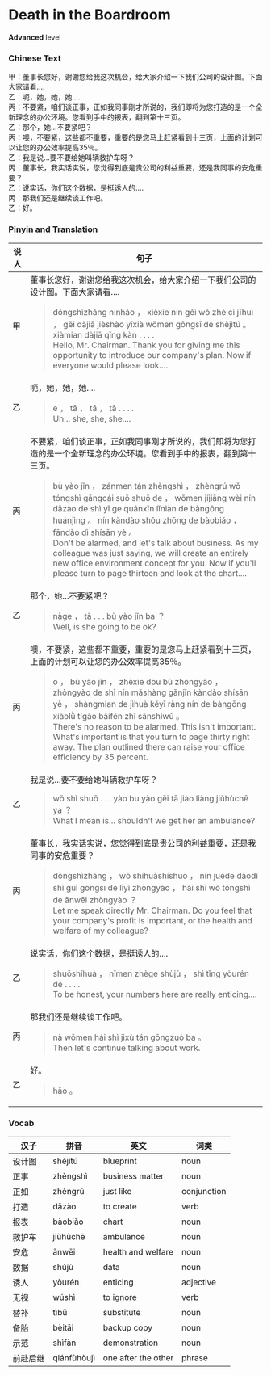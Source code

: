 # Death in the Boardroom
**Advanced** level
### Chinese Text
甲：董事长您好，谢谢您给我这次机会，给大家介绍一下我们公司的设计图。下面大家请看....<br />乙：呃，她，她，她....<br />丙：不要紧，咱们谈正事，正如我同事刚才所说的，我们即将为您打造的是一个全新理念的办公环境。您看到手中的报表，翻到第十三页。<br />乙：那个，她...不要紧吧？<br />丙：噢，不要紧，这些都不重要，重要的是您马上赶紧看到十三页，上面的计划可以让您的办公效率提高35％。<br />乙：我是说...要不要给她叫辆救护车呀？<br />丙：董事长，我实话实说，您觉得到底是贵公司的利益重要，还是我同事的安危重要？<br />乙：说实话，你们这个数据，是挺诱人的....<br />丙：那我们还是继续谈工作吧。<br />乙：好。

### Pinyin and Translation
|说人|句子|
|----|----|
|甲|董事长您好，谢谢您给我这次机会，给大家介绍一下我们公司的设计图。下面大家请看....<blockquote>dǒngshìzhǎng nínhǎo ， xièxie nín gěi wǒ zhè cì jīhuì ， gěi dàjiā jièshào yīxià wǒmen gōngsī de shèjìtú 。 xiàmian dàjiā qǐng kàn . . . .<br />Hello, Mr. Chairman. Thank you for giving me this opportunity to introduce our company's plan. Now if everyone would please look....</blockquote>|
|乙|呃，她，她，她....<blockquote>e ， tā ， tā ， tā . . . .<br />Uh... she, she, she....</blockquote>|
|丙|不要紧，咱们谈正事，正如我同事刚才所说的，我们即将为您打造的是一个全新理念的办公环境。您看到手中的报表，翻到第十三页。<blockquote>bù yào jǐn ， zánmen tán zhèngshì ， zhèngrú wǒ tóngshì gāngcái suǒ shuō de ， wǒmen jíjiāng wèi nín dǎzào de shì yī ge quánxīn lǐniàn de bàngōng huánjìng 。 nín kàndào shǒu zhōng de bàobiǎo ， fāndào dì shísān yè 。<br />Don't be alarmed, and let's talk about business. As my colleague was just saying, we will create an entirely new office environment concept for you. Now if you'll please turn to page thirteen and look at the chart....</blockquote>|
|乙|那个，她...不要紧吧？<blockquote>nàge ， tā . . . bù yào jǐn ba ？<br />Well, is she going to be ok?</blockquote>|
|丙|噢，不要紧，这些都不重要，重要的是您马上赶紧看到十三页，上面的计划可以让您的办公效率提高35％。<blockquote>o ， bù yào jǐn ， zhèxiē dōu bù zhòngyào ， zhòngyào de shì nín mǎshàng gǎnjǐn kàndào shísān yè ， shàngmian de jìhuà kěyǐ ràng nín de bàngōng xiàolǜ tígāo bǎifēn zhī sānshíwǔ 。<br />There's no reason to be alarmed. This isn't important. What's important is that you turn to page thirty right away. The plan outlined there can raise your office efficiency by 35 percent.</blockquote>|
|乙|我是说...要不要给她叫辆救护车呀？<blockquote>wǒ shì shuō . . . yào bu yào gěi tā jiào liàng jiùhùchē ya ？<br />What I mean is... shouldn't we get her an ambulance?</blockquote>|
|丙|董事长，我实话实说，您觉得到底是贵公司的利益重要，还是我同事的安危重要？<blockquote>dǒngshìzhǎng ， wǒ shíhuàshíshuō ， nín juéde dàodǐ shì guì gōngsī de lìyì zhòngyào ， hái shì wǒ tóngshì de ānwēi zhòngyào ？<br />Let me speak directly Mr. Chairman. Do you feel that your company's profit is important, or the health and welfare of my colleague?</blockquote>|
|乙|说实话，你们这个数据，是挺诱人的....<blockquote>shuōshíhuà ， nǐmen zhège shùjù ， shì tǐng yòurén de . . . .<br />To be honest, your numbers here are really enticing....</blockquote>|
|丙|那我们还是继续谈工作吧。<blockquote>nà wǒmen hái shì jìxù tán gōngzuò ba 。<br />Then let's continue talking about work.</blockquote>|
|乙|好。<blockquote>hǎo 。<br /></blockquote>|
### Vocab
|汉子|拼音|英文|词类|
|----|----|----|----|
|设计图|shèjìtú|blueprint|noun|
|正事|zhèngshì|business matter|noun|
|正如|zhèngrú|just like|conjunction|
|打造|dǎzào|to create|verb|
|报表|bàobiǎo|chart|noun|
|救护车|jiùhùchē|ambulance|noun|
|安危|ānwēi|health and welfare|noun|
|数据|shùjù|data|noun|
|诱人|yòurén|enticing|adjective|
|无视|wúshì|to ignore|verb|
|替补|tìbǔ|substitute|noun|
|备胎|bèitāi|backup copy|noun|
|示范|shìfàn|demonstration|noun|
|前赴后继|qiánfùhòujì|one after the other|phrase|